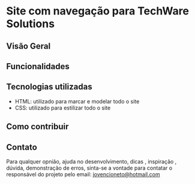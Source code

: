 # Site com navegação para TechWare Solutions

## Visão Geral

## Funcionalidades

## Tecnologias utilizadas
- HTML: utilizado para marcar e modelar todo o site
- CSS: utilizado para estilizar todo o site
## Como contribuir

## Contato
Para qualquer opnião, ajuda no desenvolvimento, dicas , inspiração , dúvida, demonstração de erros, sinta-se a vontade para contatar o responsável do projeto pelo email: jovencioneto@hotmail.com

